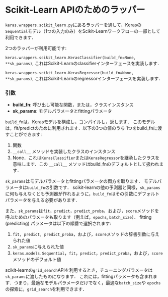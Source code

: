 # Scikit-Learn APIのためのラッパー

`keras.wrappers.scikit_learn.py`にあるラッパーを通して，Kerasの`Sequential`モデル（1つの入力のみ）をScikit-Learnワークフローの一部として利用できます．

2つのラッパーが利用可能です:

`keras.wrappers.scikit_learn.KerasClassifier(build_fn=None, **sk_params)`, これはScikit-Learnのclassifierインターフェースを実装します．

`keras.wrappers.scikit_learn.KerasRegressor(build_fn=None, **sk_params)`, これはScikit-Learnのregressorインターフェースを実装します．

### 引数

- __build_fn__: 呼び出し可能な関数，または，クラスインスタンス
- __sk_params__: モデルパラメータとfittingパラメータ

`build_fn`は，Kerasモデルを構成し，コンパイルし，返します．
このモデルは，fit/predictのために利用されます．以下の3つの値のうち
1つをbuild_fnに渡すことができます:

1. 関数
2. `__call__` メソッドを実装したクラスのインスタンス
3. None．これは`KerasClassifier`または`KerasRegressor`を継承したクラスを意味します．この `__call__` メソッドはbuild_fnのデフォルトとして扱われます．

`sk_params`はモデルパラメータとfittingパラメータの両方を取ります．
モデルパラメータは`build_fn`の引数です．
scikit-learnの他の予測器と同様，`sk_params`に何も与えなくとも予測器が作れるように，`build_fn`はその引数にデフォルトパラメータを与える必要があります．

また，`sk_params`は`fit`，`predict`，`predict_proba`，および，`score`メソッドを
呼ぶためのパラメータも取ります（例えば，`epochs`, `batch_size`）．
fitting (predicting) パラメータは以下の順番で選択されます:

1. `fit`，`predict`，`predict_proba`，および，`score`メソッドの辞書引数に与えられた値
2. `sk_params`に与えられた値
3. `keras.models.Sequential`，`fit`，`predict`，`predict_proba`，および，`score`メソッドのデフォルト値

scikit-learnの`grid_search`APIを利用するとき，チューニングパラメータは`sk_params`に渡したものになります．
これには，fittingパラメータも含まれます．つまり，最適なモデルパラメータだけでなく，最適な`batch_size`や
`epochs`の探索に，`grid_search`を利用できます．
